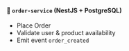 #### 🛒 `order-service` (NestJS + PostgreSQL)

* Place Order
* Validate user & product availability
* Emit event `order_created`
